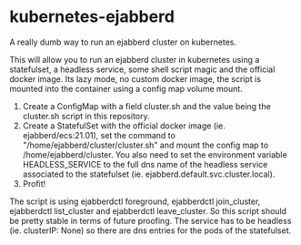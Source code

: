 # kubernetes-ejabberd
A really dumb way to run an ejabberd cluster on kubernetes.

This will allow you to run an ejabberd cluster in kubernetes using a statefulset, a headless service, some shell script magic and the official docker image.
Its lazy mode, no custom docker image, the script is mounted into the container using a config map volume mount.

1. Create a ConfigMap with a field cluster.sh and the value being the cluster.sh script in this repository.
2. Create a StatefulSet with the official docker image (ie. ejabberd/ecs:21.01), set the command to "/home/ejabberd/cluster/cluster.sh" and mount the config map to /home/ejabberd/cluster. You also need to set the environment variable HEADLESS_SERVICE to the full dns name of the headless service associated to the statefulset (ie. ejabberd.default.svc.cluster.local).
3. Profit!

The script is using ejabberdctl foreground, ejabberdctl join_cluster, ejabberdctl list_cluster and ejabberdctl leave_cluster. So this script should be pretty stable in terms of future proofing. The service has to be headless (ie. clusterIP: None) so there are dns entries for the pods of the statefulset.

